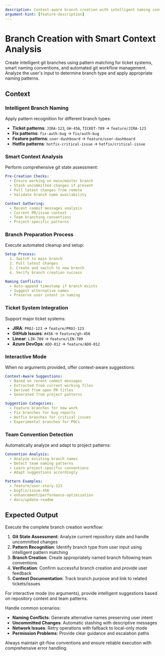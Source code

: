 ```yaml
---
description: Context-aware branch creation with intelligent naming conventions
argument-hint: [feature-description]
---
```


# Branch Creation with Smart Context Analysis

Create intelligent git branches using pattern matching for ticket systems, smart naming conventions,
and automated git workflow management. Analyze the user's input to determine branch type and apply
appropriate naming patterns.

## Context

### Intelligent Branch Naming

Apply pattern recognition for different branch types:

- **Ticket patterns**: `JIRA-123`, `GH-456`, `TICKET-789` → `feature/JIRA-123`
- **Fix patterns**: `fix-auth-bug` → `fix/auth-bug`
- **Feature patterns**: `user-dashboard` → `feature/user-dashboard`
- **Hotfix patterns**: `hotfix-critical-issue` → `hotfix/critical-issue`

### Smart Context Analysis

Perform comprehensive git state assessment:

```yaml
Pre-Creation Checks:
  - Ensure working on main/master branch
  - Stash uncommitted changes if present
  - Pull latest changes from remote
  - Validate branch name availability

Context Gathering:
  - Recent commit messages analysis
  - Current PR/issue context
  - Team branching conventions
  - Project-specific patterns
```

### Branch Preparation Process

Execute automated cleanup and setup:

```yaml
Setup Process:
  1. Switch to main branch
  2. Pull latest changes
  3. Create and switch to new branch
  4. Verify branch creation success

Naming Conflicts:
  - Auto-append timestamp if branch exists
  - Suggest alternative names
  - Preserve user intent in naming
```

### Ticket System Integration

Support major ticket systems:

- **JIRA**: `PROJ-123` → `feature/PROJ-123`
- **GitHub Issues**: `#456` → `feature/gh-456`
- **Linear**: `LIN-789` → `feature/LIN-789`
- **Azure DevOps**: `ADO-012` → `feature/ADO-012`

### Interactive Mode

When no arguments provided, offer context-aware suggestions:

```yaml
Context-Aware Suggestions:
  - Based on recent commit messages
  - Extracted from current working files
  - Derived from open PR titles
  - Generated from project patterns

Suggestion Categories:
  - Feature branches for new work
  - Fix branches for bug reports
  - Hotfix branches for critical issues
  - Experimental branches for POCs
```

### Team Convention Detection

Automatically analyze and adapt to project patterns:

```yaml
Convention Analysis:
  - Analyze existing branch names
  - Detect team naming patterns
  - Learn project-specific conventions
  - Adapt suggestions accordingly

Pattern Examples:
  - feature/user-story-123
  - bugfix/issue-456
  - enhancement/performance-optimization
  - docs/update-readme
```

## Expected Output

Execute the complete branch creation workflow:

1. **Git State Assessment**: Analyze current repository state and handle uncommitted changes
2. **Pattern Recognition**: Identify branch type from user input using intelligent pattern matching
3. **Branch Creation**: Create appropriately named branch following team conventions
4. **Verification**: Confirm successful branch creation and provide user feedback
5. **Context Documentation**: Track branch purpose and link to related tickets/issues

For interactive mode (no arguments), provide intelligent suggestions based on repository context and team patterns.

Handle common scenarios:

- **Naming Conflicts**: Generate alternative names preserving user intent
- **Uncommitted Changes**: Automatic stashing with descriptive messages
- **Network Issues**: Retry operations with fallback to local-only mode
- **Permission Problems**: Provide clear guidance and escalation paths

Always maintain git-flow conventions and ensure reliable execution with comprehensive error handling.
